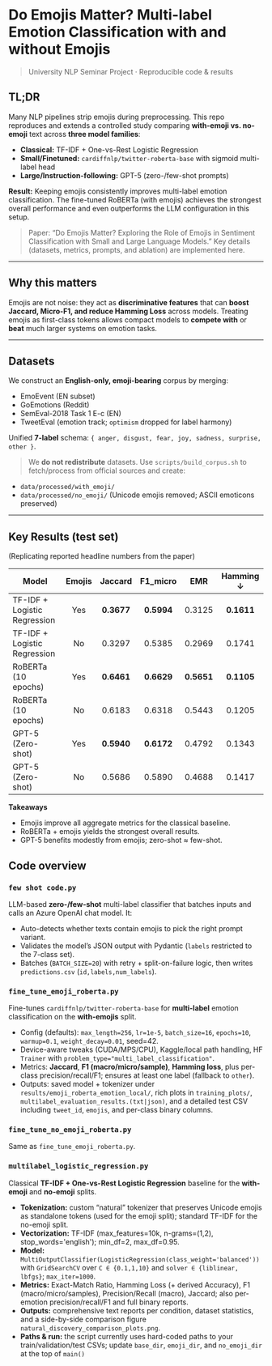 # Do Emojis Matter? Multi-label Emotion Classification with and without Emojis

> University NLP Seminar Project · Reproducible code & results  

## TL;DR
Many NLP pipelines strip emojis during preprocessing. This repo reproduces and extends a controlled study comparing **with-emoji vs. no-emoji** text across **three model families**:
- **Classical:** TF-IDF + One-vs-Rest Logistic Regression  
- **Small/Finetuned:** `cardiffnlp/twitter-roberta-base` with sigmoid multi-label head  
- **Large/Instruction-following:** GPT-5 (zero-/few-shot prompts)

**Result:** Keeping emojis consistently improves multi-label emotion classification. The fine-tuned RoBERTa (with emojis) achieves the strongest overall performance and even outperforms the LLM configuration in this setup.

> Paper: “Do Emojis Matter? Exploring the Role of Emojis in Sentiment Classification with Small and Large Language Models.”
> Key details (datasets, metrics, prompts, and ablation) are implemented here.

---

## Why this matters
Emojis are not noise: they act as **discriminative features** that can **boost Jaccard, Micro-F1, and reduce Hamming Loss** across models. Treating emojis as first-class tokens allows compact models to **compete with** or **beat** much larger systems on emotion tasks.

---

## Datasets
We construct an **English-only, emoji-bearing** corpus by merging:
- EmoEvent (EN subset)
- GoEmotions (Reddit)
- SemEval-2018 Task 1 E-c (EN)
- TweetEval (emotion track; `optimism` dropped for label harmony)

Unified **7-label** schema: `{ anger, disgust, fear, joy, sadness, surprise, other }`.

> We **do not redistribute** datasets. Use `scripts/build_corpus.sh` to fetch/process from official sources and create:
- `data/processed/with_emoji/`  
- `data/processed/no_emoji/` (Unicode emojis removed; ASCII emoticons preserved)

---

## Key Results (test set)
(Replicating reported headline numbers from the paper)

| Model                       | Emojis | Jaccard | F1_micro | EMR  | Hamming ↓ |
|----------------------------|:------:|:-------:|:--------:|:----:|:---------:|
| TF-IDF + Logistic Regression |  Yes  | **0.3677** | **0.5994** | 0.3125 | **0.1611** |
| TF-IDF + Logistic Regression |   No  | 0.3297 | 0.5385 | 0.2969 | 0.1741 |
| RoBERTa (10 epochs)        |  Yes  | **0.6461** | **0.6629** | **0.5651** | **0.1105** |
| RoBERTa (10 epochs)        |   No  | 0.6183 | 0.6318 | 0.5443 | 0.1205 |
| GPT-5 (Zero-shot)          |  Yes  | **0.5940** | **0.6172** | 0.4792 | 0.1343 |
| GPT-5 (Zero-shot)          |   No  | 0.5686 | 0.5890 | 0.4688 | 0.1417 |

**Takeaways**
- Emojis improve all aggregate metrics for the classical baseline.  
- RoBERTa + emojis yields the strongest overall results.  
- GPT-5 benefits modestly from emojis; zero-shot ≈ few-shot.

## Code overview

### `few shot code.py`
LLM-based **zero-/few-shot** multi-label classifier that batches inputs and calls an Azure OpenAI chat model. It:
- Auto-detects whether texts contain emojis to pick the right prompt variant.
- Validates the model’s JSON output with Pydantic (`labels` restricted to the 7-class set).
- Batches (`BATCH_SIZE=20`) with retry + split-on-failure logic, then writes `predictions.csv` (`id,labels,num_labels`).

### `fine_tune_emoji_roberta.py`
Fine-tunes `cardiffnlp/twitter-roberta-base` for **multi-label** emotion classification on the **with-emojis** split.
- Config (defaults): `max_length=256`, `lr=1e-5`, `batch_size=16`, `epochs=10`, `warmup=0.1`, `weight_decay=0.01`, seed=42.
- Device-aware tweaks (CUDA/MPS/CPU), Kaggle/local path handling, HF `Trainer` with `problem_type="multi_label_classification"`.
- Metrics: **Jaccard**, **F1 (macro/micro/sample)**, **Hamming loss**, plus per-class precision/recall/F1; ensures at least one label (fallback to `other`).
- Outputs: saved model + tokenizer under `results/emoji_roberta_emotion_local/`, rich plots in `training_plots/`, 
  `multilabel_evaluation_results.(txt|json)`, and a detailed test CSV including `tweet_id`, `emojis`, and per-class binary columns.  

### `fine_tune_no_emoji_roberta.py`
Same as `fine_tune_emoji_roberta.py`.

### `multilabel_logistic_regression.py`
Classical **TF-IDF + One-vs-Rest Logistic Regression** baseline for the **with-emoji** and **no-emoji** splits.

- **Tokenization:** custom “natural” tokenizer that preserves Unicode emojis as standalone tokens (used for the emoji split); standard TF-IDF for the no-emoji split.
- **Vectorization:** TF-IDF (max_features=10k, n-grams=(1,2), stop_words='english'); min_df=2, max_df=0.95.
- **Model:** `MultiOutputClassifier(LogisticRegression(class_weight='balanced'))` with `GridSearchCV` over `C ∈ {0.1,1,10}` and `solver ∈ {liblinear, lbfgs}`; `max_iter=1000`.
- **Metrics:** Exact-Match Ratio, Hamming Loss (+ derived Accuracy), F1 (macro/micro/samples), Precision/Recall (macro), Jaccard; also per-emotion precision/recall/F1 and full binary reports.
- **Outputs:** comprehensive text reports per condition, dataset statistics, and a side-by-side comparison figure `natural_discovery_comparison_plots.png`.
- **Paths & run:** the script currently uses hard-coded paths to your train/validation/test CSVs; update `base_dir`, `emoji_dir`, and `no_emoji_dir` at the top of `main()` 
 
